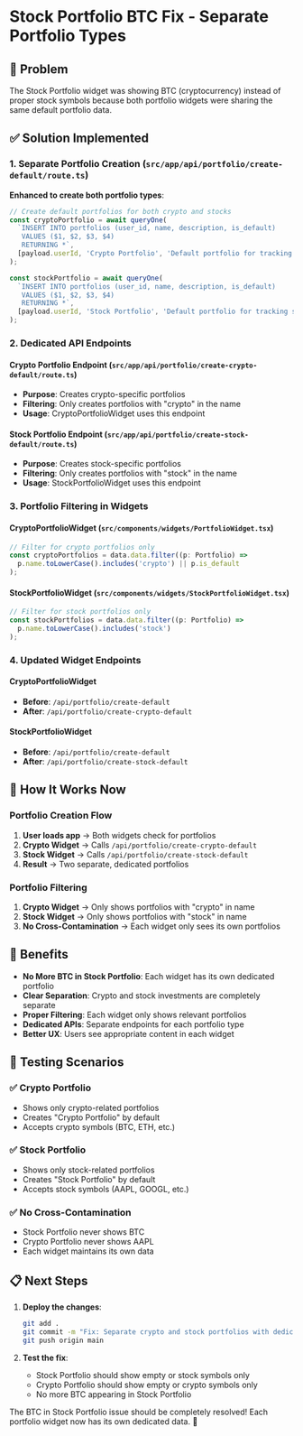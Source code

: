 # Stock Portfolio BTC Fix - Separate Portfolio Types

## 🚨 **Problem**
The Stock Portfolio widget was showing BTC (cryptocurrency) instead of proper stock symbols because both portfolio widgets were sharing the same default portfolio data.

## ✅ **Solution Implemented**

### **1. Separate Portfolio Creation** (`src/app/api/portfolio/create-default/route.ts`)
**Enhanced to create both portfolio types**:
```typescript
// Create default portfolios for both crypto and stocks
const cryptoPortfolio = await queryOne(
  `INSERT INTO portfolios (user_id, name, description, is_default) 
   VALUES ($1, $2, $3, $4) 
   RETURNING *`,
  [payload.userId, 'Crypto Portfolio', 'Default portfolio for tracking cryptocurrency investments', true]
);

const stockPortfolio = await queryOne(
  `INSERT INTO portfolios (user_id, name, description, is_default) 
   VALUES ($1, $2, $3, $4) 
   RETURNING *`,
  [payload.userId, 'Stock Portfolio', 'Default portfolio for tracking stock investments', false]
);
```

### **2. Dedicated API Endpoints**

#### **Crypto Portfolio Endpoint** (`src/app/api/portfolio/create-crypto-default/route.ts`)
- **Purpose**: Creates crypto-specific portfolios
- **Filtering**: Only creates portfolios with "crypto" in the name
- **Usage**: CryptoPortfolioWidget uses this endpoint

#### **Stock Portfolio Endpoint** (`src/app/api/portfolio/create-stock-default/route.ts`)
- **Purpose**: Creates stock-specific portfolios
- **Filtering**: Only creates portfolios with "stock" in the name
- **Usage**: StockPortfolioWidget uses this endpoint

### **3. Portfolio Filtering in Widgets**

#### **CryptoPortfolioWidget** (`src/components/widgets/PortfolioWidget.tsx`)
```typescript
// Filter for crypto portfolios only
const cryptoPortfolios = data.data.filter((p: Portfolio) => 
  p.name.toLowerCase().includes('crypto') || p.is_default
);
```

#### **StockPortfolioWidget** (`src/components/widgets/StockPortfolioWidget.tsx`)
```typescript
// Filter for stock portfolios only
const stockPortfolios = data.data.filter((p: Portfolio) => 
  p.name.toLowerCase().includes('stock')
);
```

### **4. Updated Widget Endpoints**

#### **CryptoPortfolioWidget**
- **Before**: `/api/portfolio/create-default`
- **After**: `/api/portfolio/create-crypto-default`

#### **StockPortfolioWidget**
- **Before**: `/api/portfolio/create-default`
- **After**: `/api/portfolio/create-stock-default`

## 🎯 **How It Works Now**

### **Portfolio Creation Flow**
1. **User loads app** → Both widgets check for portfolios
2. **Crypto Widget** → Calls `/api/portfolio/create-crypto-default`
3. **Stock Widget** → Calls `/api/portfolio/create-stock-default`
4. **Result** → Two separate, dedicated portfolios

### **Portfolio Filtering**
1. **Crypto Widget** → Only shows portfolios with "crypto" in name
2. **Stock Widget** → Only shows portfolios with "stock" in name
3. **No Cross-Contamination** → Each widget only sees its own portfolios

## 🚀 **Benefits**

- **No More BTC in Stock Portfolio**: Each widget has its own dedicated portfolio
- **Clear Separation**: Crypto and stock investments are completely separate
- **Proper Filtering**: Each widget only shows relevant portfolios
- **Dedicated APIs**: Separate endpoints for each portfolio type
- **Better UX**: Users see appropriate content in each widget

## 🧪 **Testing Scenarios**

### **✅ Crypto Portfolio**
- Shows only crypto-related portfolios
- Creates "Crypto Portfolio" by default
- Accepts crypto symbols (BTC, ETH, etc.)

### **✅ Stock Portfolio**
- Shows only stock-related portfolios
- Creates "Stock Portfolio" by default
- Accepts stock symbols (AAPL, GOOGL, etc.)

### **✅ No Cross-Contamination**
- Stock Portfolio never shows BTC
- Crypto Portfolio never shows AAPL
- Each widget maintains its own data

## 📋 **Next Steps**

1. **Deploy the changes**:
   ```bash
   git add .
   git commit -m "Fix: Separate crypto and stock portfolios with dedicated endpoints"
   git push origin main
   ```

2. **Test the fix**:
   - Stock Portfolio should show empty or stock symbols only
   - Crypto Portfolio should show empty or crypto symbols only
   - No more BTC appearing in Stock Portfolio

The BTC in Stock Portfolio issue should be completely resolved! Each portfolio widget now has its own dedicated data. 🎉
